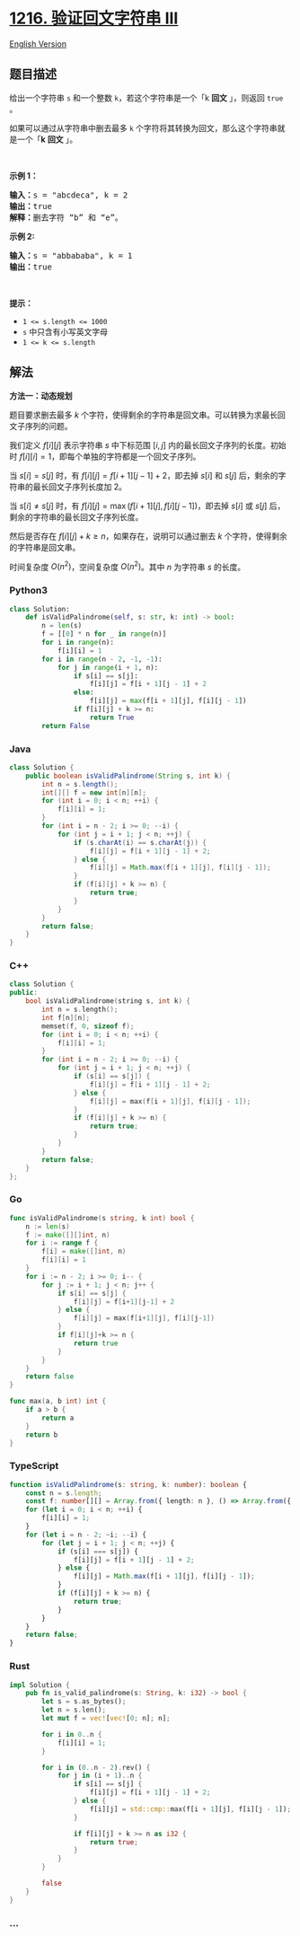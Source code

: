 # [1216. 验证回文字符串 III](https://leetcode.cn/problems/valid-palindrome-iii)

[English Version](/solution/1200-1299/1216.Valid%20Palindrome%20III/README_EN.md)

## 题目描述

<!-- 这里写题目描述 -->

<p>给出一个字符串&nbsp;<code>s</code>&nbsp;和一个整数&nbsp;<code>k</code>，若这个字符串是一个「k&nbsp;<strong>回文</strong>&nbsp;」，则返回 <code>true</code> 。</p>

<p>如果可以通过从字符串中删去最多 <code>k</code> 个字符将其转换为回文，那么这个字符串就是一个「<strong>k</strong>&nbsp;<strong>回文</strong>&nbsp;」。</p>

<p>&nbsp;</p>

<p><strong>示例 1：</strong></p>

<pre>
<strong>输入：</strong>s = "abcdeca", k = 2
<strong>输</strong><strong>出：</strong>true
<strong>解释：</strong>删去字符 “b” 和 “e”。
</pre>

<p><strong>示例 2:</strong></p>

<pre>
<strong>输入：</strong>s = "abbababa", k = 1
<strong>输</strong><strong>出：</strong>true
</pre>

<p>&nbsp;</p>

<p><strong>提示：</strong></p>

<ul>
	<li><code>1 &lt;= s.length &lt;= 1000</code></li>
	<li><code>s</code>&nbsp;中只含有小写英文字母</li>
	<li><code>1 &lt;= k&nbsp;&lt;= s.length</code></li>
</ul>

## 解法

<!-- 这里可写通用的实现逻辑 -->

**方法一：动态规划**

题目要求删去最多 $k$ 个字符，使得剩余的字符串是回文串。可以转换为求最长回文子序列的问题。

我们定义 $f[i][j]$ 表示字符串 $s$ 中下标范围 $[i, j]$ 内的最长回文子序列的长度。初始时 $f[i][i] = 1$，即每个单独的字符都是一个回文子序列。

当 $s[i] = s[j]$ 时，有 $f[i][j] = f[i + 1][j - 1] + 2$，即去掉 $s[i]$ 和 $s[j]$ 后，剩余的字符串的最长回文子序列长度加 $2$。

当 $s[i] \neq s[j]$ 时，有 $f[i][j] = \max(f[i + 1][j], f[i][j - 1])$，即去掉 $s[i]$ 或 $s[j]$ 后，剩余的字符串的最长回文子序列长度。

然后是否存在 $f[i][j] + k \geq n$，如果存在，说明可以通过删去 $k$ 个字符，使得剩余的字符串是回文串。

时间复杂度 $O(n^2)$，空间复杂度 $O(n^2)$。其中 $n$ 为字符串 $s$ 的长度。

<!-- tabs:start -->

### **Python3**

<!-- 这里可写当前语言的特殊实现逻辑 -->

```python
class Solution:
    def isValidPalindrome(self, s: str, k: int) -> bool:
        n = len(s)
        f = [[0] * n for _ in range(n)]
        for i in range(n):
            f[i][i] = 1
        for i in range(n - 2, -1, -1):
            for j in range(i + 1, n):
                if s[i] == s[j]:
                    f[i][j] = f[i + 1][j - 1] + 2
                else:
                    f[i][j] = max(f[i + 1][j], f[i][j - 1])
                if f[i][j] + k >= n:
                    return True
        return False
```

### **Java**

<!-- 这里可写当前语言的特殊实现逻辑 -->

```java
class Solution {
    public boolean isValidPalindrome(String s, int k) {
        int n = s.length();
        int[][] f = new int[n][n];
        for (int i = 0; i < n; ++i) {
            f[i][i] = 1;
        }
        for (int i = n - 2; i >= 0; --i) {
            for (int j = i + 1; j < n; ++j) {
                if (s.charAt(i) == s.charAt(j)) {
                    f[i][j] = f[i + 1][j - 1] + 2;
                } else {
                    f[i][j] = Math.max(f[i + 1][j], f[i][j - 1]);
                }
                if (f[i][j] + k >= n) {
                    return true;
                }
            }
        }
        return false;
    }
}
```

### **C++**

```cpp
class Solution {
public:
    bool isValidPalindrome(string s, int k) {
        int n = s.length();
        int f[n][n];
        memset(f, 0, sizeof f);
        for (int i = 0; i < n; ++i) {
            f[i][i] = 1;
        }
        for (int i = n - 2; i >= 0; --i) {
            for (int j = i + 1; j < n; ++j) {
                if (s[i] == s[j]) {
                    f[i][j] = f[i + 1][j - 1] + 2;
                } else {
                    f[i][j] = max(f[i + 1][j], f[i][j - 1]);
                }
                if (f[i][j] + k >= n) {
                    return true;
                }
            }
        }
        return false;
    }
};
```

### **Go**

```go
func isValidPalindrome(s string, k int) bool {
	n := len(s)
	f := make([][]int, n)
	for i := range f {
		f[i] = make([]int, n)
		f[i][i] = 1
	}
	for i := n - 2; i >= 0; i-- {
		for j := i + 1; j < n; j++ {
			if s[i] == s[j] {
				f[i][j] = f[i+1][j-1] + 2
			} else {
				f[i][j] = max(f[i+1][j], f[i][j-1])
			}
			if f[i][j]+k >= n {
				return true
			}
		}
	}
	return false
}

func max(a, b int) int {
	if a > b {
		return a
	}
	return b
}
```

### **TypeScript**

```ts
function isValidPalindrome(s: string, k: number): boolean {
    const n = s.length;
    const f: number[][] = Array.from({ length: n }, () => Array.from({ length: n }, () => 0));
    for (let i = 0; i < n; ++i) {
        f[i][i] = 1;
    }
    for (let i = n - 2; ~i; --i) {
        for (let j = i + 1; j < n; ++j) {
            if (s[i] === s[j]) {
                f[i][j] = f[i + 1][j - 1] + 2;
            } else {
                f[i][j] = Math.max(f[i + 1][j], f[i][j - 1]);
            }
            if (f[i][j] + k >= n) {
                return true;
            }
        }
    }
    return false;
}
```

### **Rust**

```rust
impl Solution {
    pub fn is_valid_palindrome(s: String, k: i32) -> bool {
        let s = s.as_bytes();
        let n = s.len();
        let mut f = vec![vec![0; n]; n];

        for i in 0..n {
            f[i][i] = 1;
        }

        for i in (0..n - 2).rev() {
            for j in (i + 1)..n {
                if s[i] == s[j] {
                    f[i][j] = f[i + 1][j - 1] + 2;
                } else {
                    f[i][j] = std::cmp::max(f[i + 1][j], f[i][j - 1]);
                }

                if f[i][j] + k >= n as i32 {
                    return true;
                }
            }
        }

        false
    }
}
```

### **...**

```

```

<!-- tabs:end -->
